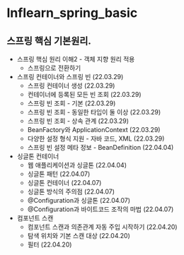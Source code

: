 # Inflearn_spring_basic

## 스프링 핵심 기본원리.
- 스프링 핵심 원리 이해2 - 객체 지향 원리 적용
  - 스프링으로 전환하기
- 스프링 컨테이너와 스프링 빈 (22.03.29)
  - 스프링 컨테이너 생성 (22.03.29)
  - 컨테이너에 등록된 모든 빈 조회 (22.03.29)
  - 스프링 빈 조회 - 기본 (22.03.29)
  - 스프링 빈 조회 - 동일한 타입이 둘 이상 (22.03.29)
  - 스프링 빈 조회 - 상속 관계 (22.03.29)
  - BeanFactory와 ApplicationContext (22.03.29)
  - 다양한 설정 형식 지원 - 자바 코드, XML (22.03.29)
  - 스프링 빈 설정 메타 정보 - BeanDefinition (22.04.04)
- 싱글톤 컨테이너
  - 웹 애플리케이션과 싱글톤 (22.04.04)
  - 싱글톤 패턴 (22.04.07) 
  - 싱글톤 컨테이너 (22.04.07)
  - 싱글톤 방식의 주의점 (22.04.07) 
  - @Configuration과 싱글톤 (22.04.07) 
  - @Configuration과 바이트코드 조작의 마법 (22.04.07) 
- 컴포넌트 스캔
  - 컴포넌트 스캔과 의존관계 자동 주입 시작하기 (22.04.20)
  - 탐색 위치와 기본 스캔 대상 (22.04.20)
  - 필터 (22.04.20)